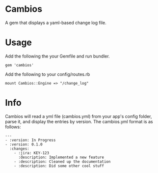 # Cambios

A gem that displays a yaml-based change log file.

# Usage

Add the following the your Gemfile and run bundler.

```
gem 'cambios'
```

Add the following to your config/routes.rb

```
mount Cambios::Engine => "/change_log"
```

# Info

Cambios will read a yml file (cambios.yml) from your app's config folder, parse it, and display the entries by version. The cambios.yml format is as follows:

```
---
- :version: In Progress
- :version: 0.1.0
  :changes:
    - :jira: KEY-123
      :description: Implemented a new feature
    - :description: Cleaned up the documentation
    - :description: Did some other cool stuff

```
